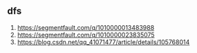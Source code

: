 ## dfs
1. https://segmentfault.com/q/1010000013483988
2. https://segmentfault.com/q/1010000023835075
3. https://blog.csdn.net/qq_41071477/article/details/105768014
